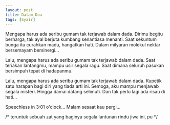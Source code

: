 ```yaml
---
layout: post
title: Dalam Doa
tags: [Syair]
---
```


Mengapa harus ada seribu gumam tak terjawab dalam dada. Dirimu begitu berharga, tak ayal berjuta kumbang senantiasa menanti. Saat sekuntum bunga itu curahkan madu, hangatkan hati. Dalam milyaran molekul nektar bersemayam bersinergi...

Lalu, mengapa harus ada seribu gumam tak terjawab dalam dada. Saat teriakan lantangmu, mampu usir segala ragu. Saat dimana seluruh pasukan bersimpuh tepat di hadapanmu.

Lalu, mengapa harus ada seribu gumam tak terjawab dalam dada. Kupetik satu harapan bagi diri yang tiada arti ini. Semoga, aku mampu menjawab segala misteri. Hingga damai datang selimuti. Dan tak perlu lagi ada risau di hati...

Speechless in 3:01 o'clock...
Malam sesaat kau pergi...

/*
teruntuk sebuah zat yang baginya segala lantunan rindu jiwa ini, pu
*/